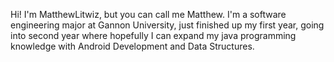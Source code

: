 Hi! I'm MatthewLitwiz, but you can call me Matthew. I'm a software engineering major at Gannon University, just finished up my first year, going into second year where hopefully I can expand my java programming knowledge with Android Development and Data Structures.
